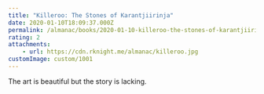 ```yaml
---
title: "Killeroo: The Stones of Karantjiirinja"
date: 2020-01-10T18:09:37.000Z
permalink: /almanac/books/2020-01-10-killeroo-the-stones-of-karantjiirinja/index.html
rating: 2
attachments: 
    - url: https://cdn.rknight.me/almanac/killeroo.jpg
customImage: custom/1001
---
```


The art is beautiful but the story is lacking.
